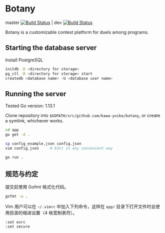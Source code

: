 # Botany

master [![Build Status](https://travis-ci.com/kawa-yoiko/botany.svg?token=GcJo7cdxZitoWy9qXz8p&branch=master)](https://travis-ci.com/kawa-yoiko/botany) | dev [![Build Status](https://travis-ci.com/kawa-yoiko/botany.svg?token=GcJo7cdxZitoWy9qXz8p&branch=dev)](https://travis-ci.com/kawa-yoiko/botany)

Botany is a customizable contest platform for duels among programs.

## Starting the database server

Install PostgreSQL

```sh
initdb -D <directory for storage>
pg_ctl -D <directory for storage> start
createdb <database name> -U <database user name>
```

## Running the server

Tested Go version: 1.13.1

Clone repository into `$GOPATH/src/github.com/kawa-yoiko/botany`, or create a symlink, whichever works.

```sh
cd app
go get -d .

cp config_example.json config.json
vim config.json     # Edit in any convenient way

go run .
```

## 规范与约定

提交前使用 Gofmt 格式化代码。

```sh
gofmt -w .
```

Vim 用户可以在 `~/.vimrc` 中加入下列命令，这样在 `app/` 目录下打开文件时会使用目录的缩进设置（4 格宽制表符）。

```vimrc
:set exrc
:set secure
```
